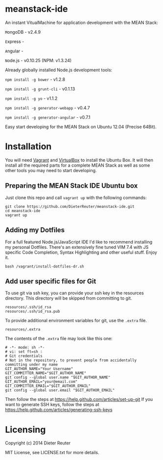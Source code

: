 meanstack-ide
=============

An instant VitualMachine for application development with the MEAN Stack: 

`M`ongoDB - v2.4.9

`E`xpress - 

`A`ngular - 

`N`ode.js - v0.10.25 (NPM: v1.3.24)


Already globally installed Node.js development tools:

`npm install -g bower` - v1.2.8

`npm install -g grunt-cli` - v0.1.13

`npm install -g yo` - v1.1.2

`npm install -g generator-webapp` - v0.4.7

`npm install -g generator-angular` - v0.7.1


Easy start developing for the MEAN Stack on Ubuntu 12.04 (Precise 64Bit).

# Installation
You will need [Vagrant](http://vagrantup.com) and [VirtualBox](http://virtualbox.org) to install the Ubuntu Box. It will then install all the required parts for a complete MEAN Stack as well as some other tools you may need to start developing.

## Preparing the MEAN Stack IDE Ubuntu box
Just clone this repo and call `vagrant up` with the following commands:

    git clone https://github.com/DieterReuter/meanstack-ide.git
    cd meanstack-ide
    vagrant up

## Adding my Dotfiles
For a full featured Node.js/JavaScript IDE I'd like to recommend installing my personal Dotfiles.
There's an extensively fine tuned VIM 7.4 with JS specific Code Completion, Syntax Highlighting 
and other useful stuff.  Enjoy it.

    bash /vagrant/install-dotfiles-dr.sh

## Add user specific files for Git
To use git via ssh key, you can provide your ssh key in the resources
directory. This directory will be skipped from committing to git.

    resources/.ssh/id_rsa
    resources/.ssh/id_rsa.pub

To provide additional environment variables for git, use the `.extra` file.

    resources/.extra

The contents of the `.extra` file may look like this one:

    # -*- mode: sh -*-
    # vi: set ft=sh :
    # Git credentials
    # Not in the repository, to prevent people from accidentally committing under my name
    GIT_AUTHOR_NAME="Your Username"
    GIT_COMMITTER_NAME="$GIT_AUTHOR_NAME"
    git config --global user.name "$GIT_AUTHOR_NAME"
    GIT_AUTHOR_EMAIL="your@email.com"
    GIT_COMMITTER_EMAIL="$GIT_AUTHOR_EMAIL"
    git config --global user.email "$GIT_AUTHOR_EMAIL"

Then follow the steps at <https://help.github.com/articles/set-up-git>
If you want to generate SSH keys, follow the steps at <https://help.github.com/articles/generating-ssh-keys>

# Licensing
Copyright (c) 2014 Dieter Reuter

MIT License, see LICENSE.txt for more details.

